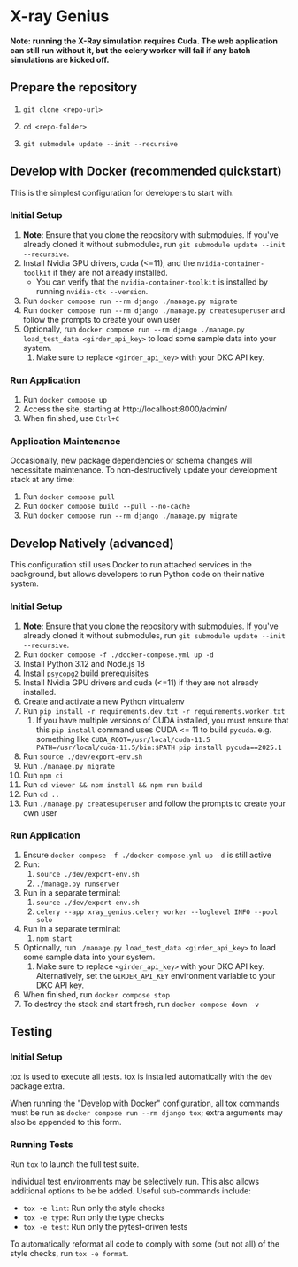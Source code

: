 # X-ray Genius

**Note: running the X-Ray simulation requires Cuda. The web application can still run without it, but the celery worker will
fail if any batch simulations are kicked off.**

## Prepare the repository 
1. `git clone <repo-url>`

2. `cd <repo-folder>`

3. `git submodule update --init --recursive`

## Develop with Docker (recommended quickstart)
This is the simplest configuration for developers to start with.

### Initial Setup
1. **Note**: Ensure that you clone the repository with submodules. If you've already cloned it without submodules, run `git submodule update --init --recursive`.
2. Install Nvidia GPU drivers, cuda (<=11), and the `nvidia-container-toolkit` if they are not already installed.
   - You can verify that the `nvidia-container-toolkit` is installed by running `nvidia-ctk --version`.
3. Run `docker compose run --rm django ./manage.py migrate`
4. Run `docker compose run --rm django ./manage.py createsuperuser`
   and follow the prompts to create your own user
5. Optionally, run `docker compose run --rm django ./manage.py load_test_data <girder_api_key>`
   to load some sample data into your system.
   1. Make sure to replace `<girder_api_key>` with your DKC API key.

### Run Application
1. Run `docker compose up`
2. Access the site, starting at http://localhost:8000/admin/
3. When finished, use `Ctrl+C`

### Application Maintenance
Occasionally, new package dependencies or schema changes will necessitate
maintenance. To non-destructively update your development stack at any time:
1. Run `docker compose pull`
2. Run `docker compose build --pull --no-cache`
3. Run `docker compose run --rm django ./manage.py migrate`

## Develop Natively (advanced)
This configuration still uses Docker to run attached services in the background,
but allows developers to run Python code on their native system.

### Initial Setup
1. **Note**: Ensure that you clone the repository with submodules. If you've already cloned it without submodules, run `git submodule update --init --recursive`.
2. Run `docker compose -f ./docker-compose.yml up -d`
3. Install Python 3.12 and Node.js 18
4. Install
   [`psycopg2` build prerequisites](https://www.psycopg.org/docs/install.html#build-prerequisites)
5. Install Nvidia GPU drivers and cuda (<=11) if they are not already installed.
6. Create and activate a new Python virtualenv
7. Run `pip install -r requirements.dev.txt -r requirements.worker.txt`
   1. If you have multiple versions of CUDA installed, you must ensure that this `pip install` command uses CUDA <= 11 to build `pycuda`. e.g. something like `CUDA_ROOT=/usr/local/cuda-11.5 PATH=/usr/local/cuda-11.5/bin:$PATH pip install pycuda==2025.1`
8. Run `source ./dev/export-env.sh`
9. Run `./manage.py migrate`
10. Run `npm ci`
11. Run `cd viewer && npm install && npm run build`
12. Run `cd ..` 
13. Run `./manage.py createsuperuser` and follow the prompts to create your own user

### Run Application
1.  Ensure `docker compose -f ./docker-compose.yml up -d` is still active
2. Run:
   1. `source ./dev/export-env.sh`
   2. `./manage.py runserver`
3. Run in a separate terminal:
   1. `source ./dev/export-env.sh`
   2. `celery --app xray_genius.celery worker --loglevel INFO --pool solo`
4. Run in a separate terminal:
   1. `npm start`
5. Optionally, run `./manage.py load_test_data <girder_api_key>`
   to load some sample data into your system.
   1. Make sure to replace `<girder_api_key>` with your DKC API key. Alternatively, set the
      `GIRDER_API_KEY` environment variable to your DKC API key.
5. When finished, run `docker compose stop`
6. To destroy the stack and start fresh, run `docker compose down -v`

## Testing
### Initial Setup
tox is used to execute all tests.
tox is installed automatically with the `dev` package extra.

When running the "Develop with Docker" configuration, all tox commands must be run as
`docker compose run --rm django tox`; extra arguments may also be appended to this form.

### Running Tests
Run `tox` to launch the full test suite.

Individual test environments may be selectively run.
This also allows additional options to be be added.
Useful sub-commands include:
* `tox -e lint`: Run only the style checks
* `tox -e type`: Run only the type checks
* `tox -e test`: Run only the pytest-driven tests

To automatically reformat all code to comply with
some (but not all) of the style checks, run `tox -e format`.
